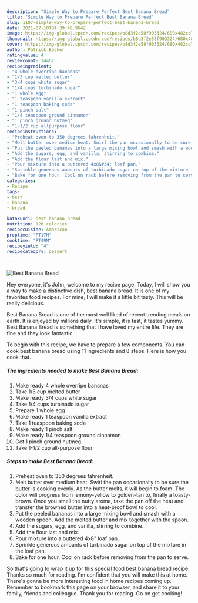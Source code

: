 ```yaml
---
description: "Simple Way to Prepare Perfect Best Banana Bread"
title: "Simple Way to Prepare Perfect Best Banana Bread"
slug: 1107-simple-way-to-prepare-perfect-best-banana-bread
date: 2021-07-10T04:39:48.964Z
image: https://img-global.cpcdn.com/recipes/b8d3f2e58f903324/680x482cq70/best-banana-bread-recipe-main-photo.jpg
thumbnail: https://img-global.cpcdn.com/recipes/b8d3f2e58f903324/680x482cq70/best-banana-bread-recipe-main-photo.jpg
cover: https://img-global.cpcdn.com/recipes/b8d3f2e58f903324/680x482cq70/best-banana-bread-recipe-main-photo.jpg
author: Patrick Becker
ratingvalue: 4
reviewcount: 14467
recipeingredient:
- "4 whole overripe bananas"
- "1/3 cup melted butter"
- "3/4 cups white sugar"
- "1/4 cups turbinado sugar"
- "1 whole egg"
- "1 teaspoon vanilla extract"
- "1 teaspoon baking soda"
- "1 pinch salt"
- "1/4 teaspoon ground cinnamon"
- "1 pinch ground nutmeg"
- "1-1/2 cup allpurpose flour"
recipeinstructions:
- "Preheat oven to 350 degrees fahrenheit."
- "Melt butter over medium heat. Swirl the pan occasionally to be sure the butter is cooking evenly. As the butter melts, it will begin to foam. The color will progress from lemony-yellow to golden-tan to, finally a toasty-brown. Once you smell the nutty aroma, take the pan off the heat and transfer the browned butter into a heat-proof bowl to cool."
- "Put the peeled bananas into a large mixing bowl and smash with a wooden spoon. Add the melted butter and mix together with the spoon."
- "Add the sugars, egg, and vanilla, stirring to combine."
- "Add the flour last and mix."
- "Pour mixture into a buttered 4x8&#34; loaf pan."
- "Sprinkle generous amounts of turbinado sugar on top of the mixture in the loaf pan."
- "Bake for one hour. Cool on rack before removing from the pan to serve."
categories:
- Recipe
tags:
- best
- banana
- bread

katakunci: best banana bread 
nutrition: 126 calories
recipecuisine: American
preptime: "PT17M"
cooktime: "PT49M"
recipeyield: "4"
recipecategory: Dessert

---
```



![Best Banana Bread](https://img-global.cpcdn.com/recipes/b8d3f2e58f903324/680x482cq70/best-banana-bread-recipe-main-photo.jpg)

Hey everyone, it's John, welcome to my recipe page. Today, I will show you a way to make a distinctive dish, best banana bread. It is one of my favorites food recipes. For mine, I will make it a little bit tasty. This will be really delicious.



Best Banana Bread is one of the most well liked of recent trending meals on earth. It is enjoyed by millions daily. It's simple, it is fast, it tastes yummy. Best Banana Bread is something that I have loved my entire life. They are fine and they look fantastic.


To begin with this recipe, we have to prepare a few components. You can cook best banana bread using 11 ingredients and 8 steps. Here is how you cook that.

<!--inarticleads1-->

##### The ingredients needed to make Best Banana Bread:

1. Make ready 4 whole overripe bananas
1. Take 1/3 cup melted butter
1. Make ready 3/4 cups white sugar
1. Take 1/4 cups turbinado sugar
1. Prepare 1 whole egg
1. Make ready 1 teaspoon vanilla extract
1. Take 1 teaspoon baking soda
1. Make ready 1 pinch salt
1. Make ready 1/4 teaspoon ground cinnamon
1. Get 1 pinch ground nutmeg
1. Take 1-1/2 cup all-purpose flour




<!--inarticleads2-->

##### Steps to make Best Banana Bread:

1. Preheat oven to 350 degrees fahrenheit.
1. Melt butter over medium heat. Swirl the pan occasionally to be sure the butter is cooking evenly. As the butter melts, it will begin to foam. The color will progress from lemony-yellow to golden-tan to, finally a toasty-brown. Once you smell the nutty aroma, take the pan off the heat and transfer the browned butter into a heat-proof bowl to cool.
1. Put the peeled bananas into a large mixing bowl and smash with a wooden spoon. Add the melted butter and mix together with the spoon.
1. Add the sugars, egg, and vanilla, stirring to combine.
1. Add the flour last and mix.
1. Pour mixture into a buttered 4x8&#34; loaf pan.
1. Sprinkle generous amounts of turbinado sugar on top of the mixture in the loaf pan.
1. Bake for one hour. Cool on rack before removing from the pan to serve.




So that's going to wrap it up for this special food best banana bread recipe. Thanks so much for reading. I'm confident that you will make this at home. There's gonna be more interesting food in home recipes coming up. Remember to bookmark this page on your browser, and share it to your family, friends and colleague. Thank you for reading. Go on get cooking!
